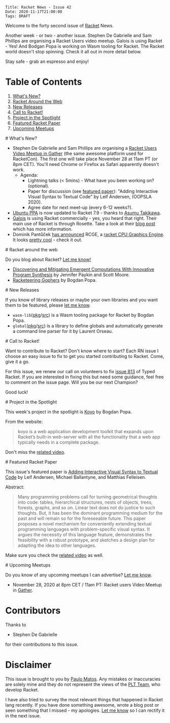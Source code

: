     Title: Racket News - Issue 42
    Date: 2020-11-17T21:00:00
    Tags: DRAFT

Welcome to the forty second issue of [Racket](https://www.racket-lang.org) News.

Another week - or two - another issue. Stephen De Gabrielle and Sam Phillips are organising a Racket Users video meetup. Galois is using Racket - Yes! And Bodgan Popa is working on Wasm tooling for Racket. The Racket world doesn't stop spinning. Check it all out in more detail below.

Stay safe - grab an espresso and enjoy!

# Table of Contents

1. [What's New?](#whatsnew)
2. [Racket Around the Web](#aroundtheweb)
3. [New Releases](#newreleases)
4. [Call to Racket!](#calltoracket)
5. [Project in the Spotlight](#spotlight)
6. [Featured Racket Paper](#featuredpaper)
7. [Upcoming Meetups](#meetups)

<div id='whatsnew'/>
# What's New?

* Stephen De Gabrielle and Sam Phillips are organising a [Racket Users Video Meetup in Gather](https://gather.town/app/wH1EDG3McffLjrs0/racket-users) (the same awesome platform used for RacketCon). The first one will take place November 28 at 11am PT (or 8pm CET). You'll need Chrome or Firefox as Safari apparently doesn't work. 
  * Agenda:
    * Lightning talks (< 5mins) - What have you been working on? (optional).
    * Paper for discussion (see [featured paper](#featuredpaper)): "Adding Interactive Visual Syntax to Textual Code" by Leif Andersen, (OOPSLA 2020).
    * Agree date for next meet-up (every 6-12 weeks?).
* [Ubuntu PPA](https://launchpad.net/~plt/+archive/ubuntu/racket) is now updated to Racket 7.9 - thanks to [Asumu Takikawa](https://github.com/takikawa/racket-ppa).
* [Galois](https://galois.com) is using Racket commercially - yes, you heard that right. Their main use of Racket is through Rosette. Take a look at their [blog post](https://galois.com/blog/2020/10/discovering-and-mitigating-emergent-computations-with-innovative-program-synthesis/) which has more information.
* Dominik Pantůček [has announced](https://groups.google.com/g/racket-users/c/VVmV7ER3huA/m/ngVU12vEBwAJ) RCGE, a [racket CPU Graphics Engine](https://gitlab.com/racketeer/rcge-tut25). It looks [pretty cool](https://joe.cz/rcge/) - check it out.

<div id='aroundtheweb'/>
# Racket around the web

Do you blog about Racket? [Let me know!](mailto:pmatos@linki.tools)

* [Discovering and Mitigating Emergent Computations With Innovative Program Synthesis](https://galois.com/blog/2020/10/discovering-and-mitigating-emergent-computations-with-innovative-program-synthesis/) by Jennifer Paykin and Scott Moore.
* [Racketeering Gophers](https://defn.io/2020/11/17/racketeering-gophers/) by Bogdan Popa.

<div id='newreleases'/>
# New Releases

If you know of library releases or maybe your own libraries and you want them to be featured, please [let me know](mailto:pmatos@linki.tools).

* `wasm-lib`([pkg](https://pkgs.racket-lang.org/package/wasm-lib)/[src](https://github.com/Bogdanp/racket-wasm/)) is a Wasm tooling package for Racket by Bogdan Popa.
* `global`([pkg](https://pkgs.racket-lang.org/package/global)/[src](https://github.com/Metaxal/global/)) is a library to define globals and automatically generate a command line parser for it by Laurent Orseau.

<div id='calltoracket'/>
# Call to Racket!

Want to contribute to Racket? Don't know where to start? Each RN issue I choose an easy issue to fix to get you started contributing to Racket. Come, give it a go.

For this issue, we renew our call on volunteers to fix [issue 813](https://github.com/racket/typed-racket/issues/813) of Typed Racket. If you are interested in fixing this but need some guidance, feel free to comment on the issue page. Will you be our next Champion?

Good luck!

<div id='spotlight'/>
# Project in the Spotlight

This week's project in the spotlight is [Koyo](https://docs.racket-lang.org/koyo/index.html) by Bogdan Popa.

From the website:

> koyo is a web application development toolkit that expands upon Racket’s built-in web-server with all the functionality that a web app typically needs in a complete package.

Don't miss the [related video](https://www.youtube.com/watch?v=DS_0-lqiSVs).

<div id='featuredpaper'/>
# Featured Racket Paper

This issue's featured paper is [Adding Interactive Visual Syntax to Textual Code](https://drive.google.com/file/d/1ZU1lhEhiuh66J7n-lqPosA09mRtT-AF_/view?usp=sharing) by Leif Andersen, Michael Ballantyne, and Matthias Felleisen.

Abstract:

> Many programming problems call for turning geometrical thoughts into code: tables, hierarchical structures, nests of objects, trees, forests, graphs, and so on. Linear text does not do justice to such thoughts. But, it has been the dominant programming medium for the past and will remain so for the foreseeable future.
> This paper proposes a novel mechanism for conveniently extending textual programming languages with problem-specific visual syntax. It argues the necessity of this language feature, demonstrates the feasibility with a robust prototype, and sketches a design plan for adapting the idea to other languages.

Make sure you check the [related video](https://www.youtube.com/watch?v=8htgAxJuK5c) as well.

<div id='meetups'/>
# Upcoming Meetups

Do you know of any upcoming meetups I can advertise? [Let me know](mailto:pmatos@linki.tools).

* November 28, 2020 at 8pm CET / 11am PT: Racket users Video Meetup in [Gather](https://gather.town/app/wH1EDG3McffLjrs0/racket-users).

# Contributors

Thanks to

* Stephen De Gabrielle

for their contributions to this issue.

# Disclaimer

This issue is brought to you by [Paulo Matos](mailto:pmatos@linki.tools). Any mistakes or inaccuracies are solely mine and
they do not represent the views of the [PLT Team](http://www.racket-lang.org/team.html), who develop Racket.

I have also tried to survey the most relevant things that happened in Racket lang recently. If you have done something awesome, wrote a blog post or seen something that I missed - my apologies. [Let me know](mailto:pmatos@linki.tools) so I can rectify it in the next issue.
